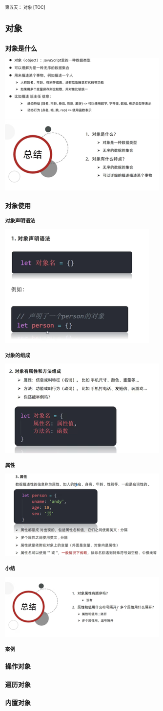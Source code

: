 第五天： 对象
[TOC]


# 对象
## 对象是什么
![](2022-09-13-11-50-31.png)
![](2022-09-13-11-51-39.png)

## 对象使用

### 对象声明语法

![](2022-09-13-17-28-19.png)

### 对象的组成
![](2022-09-13-17-35-35.png)
### 属性
![](2022-09-13-17-36-01.png)
### 小结
![](2022-09-13-17-39-41.png)
### 案例



## 操作对象

## 遍历对象

## 内置对象
